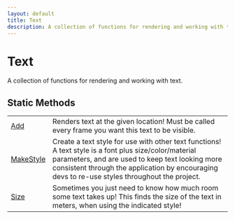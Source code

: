 ```yaml
---
layout: default
title: Text
description: A collection of functions for rendering and working with text.
---
```

# Text

A collection of functions for rendering and working with text.





## Static Methods

|  |  |
|--|--|
|[Add]({{site.url}}/Pages/Reference/Text/Add.html)|Renders text at the given location! Must be called every frame you want this text to be visible.|
|[MakeStyle]({{site.url}}/Pages/Reference/Text/MakeStyle.html)|Create a text style for use with other text functions! A text style is a font plus size/color/material parameters, and are used to keep text looking more consistent through the application by encouraging devs to re-use styles throughout the project.|
|[Size]({{site.url}}/Pages/Reference/Text/Size.html)|Sometimes you just need to know how much room some text takes up! This finds the size of the text in meters, when using the indicated style!|

